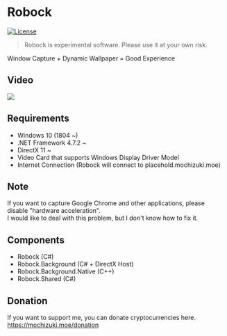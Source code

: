 # Robock

[![License](https://img.shields.io/github/license/mika-f/robock.svg?style=flat-square)](LICENSE)

> Robock is experimental software. Please use it at your own risk.

Window Capture + Dynamic Wallpaper = Good Experience


## Video

[![](https://img.youtube.com/vi/3HdT_-mdNBM/0.jpg)](https://www.youtube.com/watch?v=3HdT_-mdNBM)


## Requirements

* Windows 10 (1804 ~)
* .NET Framework 4.7.2 ~
* DirectX 11 ~
* Video Card that supports Windows Display Driver Model
* Internet Connection (Robock will connect to placehold.mochizuki.moe)


## Note

If you want to capture Google Chrome and other applications, please disable "hardware acceleration".  
I would like to deal with this problem, but I don't know how to fix it.


## Components

* Robock (C#)
* Robock.Background (C# + DirectX Host)
* Robock.Background.Native (C++)
* Robock.Shared (C#)


## Donation

If you want to support me, you can donate cryptocurrencies here.  
https://mochizuki.moe/donation
